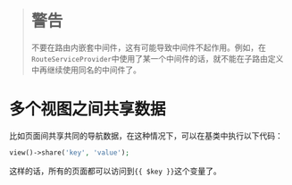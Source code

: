 > # 警告
> 不要在路由内嵌套中间件，这有可能导致中间件不起作用。例如，在`RouteServiceProvider`中使用了某一个中间件的话，就不能在子路由定义中再继续使用同名的中间件了。

# 多个视图之间共享数据

比如页面间共享共同的导航数据，在这种情况下，可以在基类中执行以下代码：

```php
view()->share('key', 'value');
```

这样的话，所有的页面都可以访问到`{{ $key }}`这个变量了。


